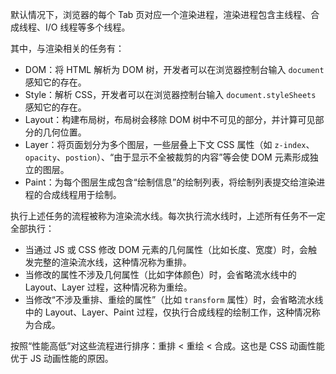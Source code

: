 默认情况下，浏览器的每个 Tab 页对应一个渲染进程，渲染进程包含主线程、合成线程、I/O 线程等多个线程。

其中，与渲染相关的任务有：

- DOM：将 HTML 解析为 DOM 树，开发者可以在浏览器控制台输入 `document` 感知它的存在。
- Style：解析 CSS，开发者可以在浏览器控制台输入 `document.styleSheets` 感知它的存在。
- Layout：构建布局树，布局树会移除 DOM 树中不可见的部分，并计算可见部分的几何位置。
- Layer：将页面划分为多个图层，一些层叠上下文 CSS 属性（如 `z-index`、`opacity`、`postion`）、“由于显示不全被裁剪的内容”等会使 DOM 元素形成独立的图层。
- Paint：为每个图层生成包含“绘制信息”的绘制列表，将绘制列表提交给渲染进程的合成线程用于绘制。

执行上述任务的流程被称为渲染流水线。每次执行流水线时，上述所有任务不一定全部执行：

- 当通过 JS 或 CSS 修改 DOM 元素的几何属性（比如长度、宽度）时，会触发完整的渲染流水线，这种情况称为重排。
- 当修改的属性不涉及几何属性（比如字体颜色）时，会省略流水线中的 Layout、Layer 过程，这种情况称为重绘。
- 当修改“不涉及重排、重绘的属性”（比如 `transform` 属性）时，会省略流水线中的 Layout、Layer、Paint 过程，仅执行合成线程的绘制工作，这种情况称为合成。

按照“性能高低”对这些流程进行排序：重排 < 重绘 < 合成。这也是 CSS 动画性能优于 JS 动画性能的原因。